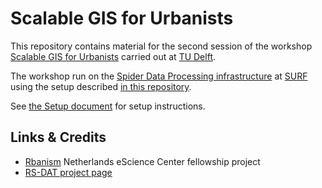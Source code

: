 # Scalable GIS for Urbanists

This repository contains material for the second session of the workshop [Scalable GIS for Urbanists](https://www.tudelft.nl/evenementen/2023/library/scalable-gis-for-urbanists) carried out at [TU Delft](https://www.tudelft.nl). 

The workshop run on the [Spider Data Processing infrastructure](http://doc.spider.surfsara.nl/en/latest/Pages/getting_started.html) at [SURF](https://www.surf.nl) using the setup described [in this repository](https://github.com/RS-DAT/JupyterDaskOnSLURM).

See [the Setup document](https://github.com/RS-DAT/2023-05-22-scalable-GIS/blob/main/setup.md) for setup instructions.

## Links & Credits

* [Rbanism](https://www.esciencecenter.nl/claudiu-forgaci/) Netherlands eScience Center fellowship project
* [RS-DAT project page](https://research-software-directory.org/projects/rs-dat)
